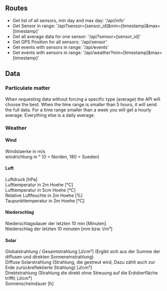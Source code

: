 ## Routes ##
* Get list of all sensors, min day and max day: '/api/info'
* Get Sensor in range: '/api?sensor=[sensor_id]&min=[timestamp]&max=[timestamp]'
* Get all average data for one sensor: '/api?sensor=[sensor_id]'
* Get GPS Position for all sensors: '/api/sensor'
* Get events with sensors in range: '/api/events'
* Get events with sensors in range: '/api/weather?min=[timestamp]&max=[timestamp]'

## Data ##
### Particulate matter ###
When requesting data without forcing a specific type (average) the API will choose the best.
When the time range is smaller than 5 hours, it will send the full data. For a time range smaller than a week you will get a hourly average. Everything else is a daily average.

### Weather ###
#### Wind ####
Windstaerke in m/s  
windrichtung in ° (0 = Norden, 180 = Sueden)

#### Luft ####
Luftdruck [hPa]  
Lufttemperatur in 2m Hoehe [°C]  
Lufttemperatur in 5cm Hoehe [°C]  
Relative Luftfeuchte in 2m Hoehe [%]  
Taupunkttemperatur in 2m Hoehe [°C]

#### Niederschlag ####
Niederschlagsdauer der letzten 10 min [Minuten]  
Niederschlag der letzten 10 minuten [mm bzw. l/m³]

#### Solar ####
Globalstrahlung / Gesamtstrahlung [J/cm²] (Ergibt sich aus der Summe der diffusen und direkten Sonneneinstrahlung)  
Diffuse Solarstrahlung (Strahlung, die gestreut wird, Dazu zählt auch zur Erde zurückreflektierte Strahlung) [J/cm²]  
Direktstrahlung (Strahlung die direkt ohne Streuung auf die Erdoberfläche trifft) [J/cm²]  
Sonnenscheindauer [h]
